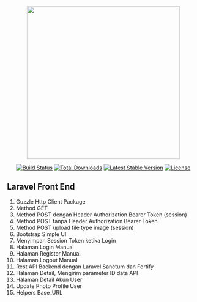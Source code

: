 <p align="center"><a href="https://laravel.com" target="_blank"><img src="https://raw.githubusercontent.com/laravel/art/master/logo-lockup/5%20SVG/2%20CMYK/1%20Full%20Color/laravel-logolockup-cmyk-red.svg" width="400"></a></p>

<p align="center">
<a href="https://travis-ci.org/laravel/framework"><img src="https://travis-ci.org/laravel/framework.svg" alt="Build Status"></a>
<a href="https://packagist.org/packages/laravel/framework"><img src="https://img.shields.io/packagist/dt/laravel/framework" alt="Total Downloads"></a>
<a href="https://packagist.org/packages/laravel/framework"><img src="https://img.shields.io/packagist/v/laravel/framework" alt="Latest Stable Version"></a>
<a href="https://packagist.org/packages/laravel/framework"><img src="https://img.shields.io/packagist/l/laravel/framework" alt="License"></a>
</p>

## Laravel Front End 
1. Guzzle Http Client Package
2. Method GET
3. Method POST dengan Header Authorization Bearer Token (session)
4. Method POST tanpa Header Authorization Bearer Token
5. Method POST upload file type image (session)
6. Bootstrap Simple UI
7. Menyimpan Session Token ketika Login
8. Halaman Login Manual
9. Halaman Register Manual
10. Halaman Logout Manual
11. Rest API Backend dengan Laravel Sanctum dan Fortify
12. Halaman Detail, Mengirim parameter ID data API
13. Halaman Detail Akun User
14. Update Photo Profile User
15. Helpers Base_URL
